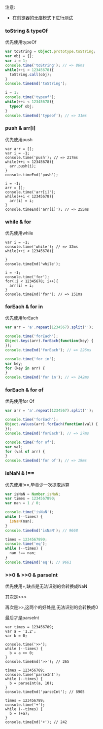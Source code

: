 注意:
- 在浏览器的无痕模式下进行测试

### toString & typeOf

优先使用typeOf

```javascript 1.5
var toString = Object.prototype.toString;
var obj = {};
var i = 1;
console.time('toString'); // => 86ms
while(++i < 12345678){
  toString.call(obj);
}
console.timeEnd('toString');

i = 1;
console.time('typeof');
while(++i < 12345678){
  typeof obj;
}
console.timeEnd('typeof'); // => 31ms
```

### push & arr[i]

<!-- TODO 第10行去掉后,速度会快很多,是为啥 -->
优先使用push

```
var arr = [];
var i = -1;
console.time('push'); // => 217ms
while(++i < 12345678){
  arr.push(i);
}
console.timeEnd('push');

i = -1;
arr = []; 
console.time('arr[i]');
while(++i < 12345678){
  arr[i] = i;
}
console.timeEnd('arr[i]'); // => 255ms
```

### while & for

优先使用while

```
var i = -1;
console.time('while'); // => 32ms
while(++i < 12345678){

}
console.timeEnd('while');

i = -1;
console.time('for');
for(;i < 12345678; i++){
  arr[i] = i;
}
console.timeEnd('for'); // => 151ms
```

### forEach & for in

优先使用forEach

```javascript
var arr = 'a'.repeat(1234567).split('');

console.time('forEach');
Object.keys(arr).forEach(function(key) {
});
console.timeEnd('forEach'); // => 226ms

console.time('for in');
var key;
for (key in arr) {
}
console.timeEnd('for in'); // => 242ms
```

### forEach & for of

优先使用for Of

```javascript
var arr = 'a'.repeat(1234567).split('');

console.time('forEach');
Object.values(arr).forEach(function(val) {
});
console.timeEnd('forEach'); // => 27ms

console.time('for of');
var val;
for (val of arr) {
}
console.timeEnd('for of'); // => 19ms
```

### isNaN & !==

优先使用!==,毕竟少一次提取运算

```javascript 1.5
var isNaN = Number.isNaN;
var times = 1234567890;
var nan = 1 / 0;

console.time('isNaN');
while (--times) {
  isNaN(nan);
}
console.timeEnd('isNaN'); // 9668

times = 1234567890;
console.time('eq');
while (--times) {
  nan !== nan;
}
console.timeEnd('eq'); // 9661
```

### >>0 & >>0 & parseInt

优先使用+,缺点是无法识别的会转换成NaN

其次是>>>

再次是>>,这两个的好处是,无法识别的会转换成0

最后才是parseInt

```
var times = 123456789;
var a = '1.2';
var b = 0;

console.time('>>');
while (--times) {
  b = a >> 0;
}
console.timeEnd('>>'); // 265

times = 123456789;
console.time('parseInt');
while (--times) {
  b = parseInt(a, 10);
}
console.timeEnd('parseInt'); // 8905

times = 123456789;
console.time('+');
while (--times) {
  b = (+a);
}
console.timeEnd('+'); // 242
```

